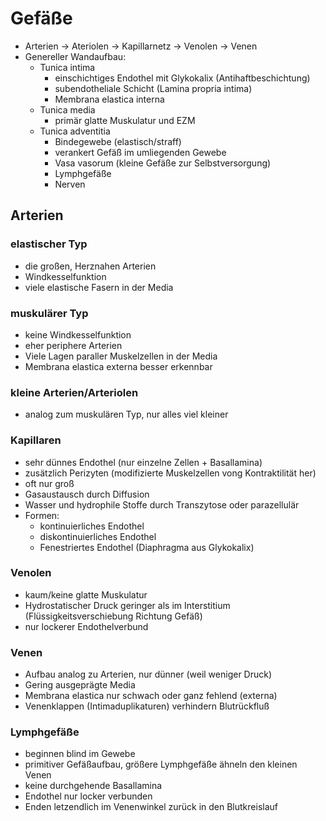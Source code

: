 # Gefäße
- Arterien -> Ateriolen -> Kapillarnetz -> Venolen -> Venen
- Genereller Wandaufbau:
	- Tunica intima
		- einschichtiges Endothel mit Glykokalix (Antihaftbeschichtung)
		- subendotheliale Schicht (Lamina propria intima)
		- Membrana elastica interna
	- Tunica media
		- primär glatte Muskulatur und EZM
	- Tunica adventitia
		- Bindegewebe (elastisch/straff)
		- verankert Gefäß im umliegenden Gewebe
		- Vasa vasorum (kleine Gefäße zur Selbstversorgung)
		- Lymphgefäße
		- Nerven

## Arterien
### elastischer Typ
- die großen, Herznahen Arterien
- Windkesselfunktion
- viele elastische Fasern in der Media

### muskulärer Typ
- keine Windkesselfunktion
- eher periphere Arterien
- Viele Lagen paraller Muskelzellen in der Media
- Membrana elastica externa besser erkennbar

### kleine Arterien/Arteriolen
- analog zum muskulären Typ, nur alles viel kleiner

### Kapillaren
- sehr dünnes Endothel (nur einzelne Zellen + Basallamina)
- zusätzlich Perizyten (modifizierte Muskelzellen vong Kontraktilität her)
- oft nur groß
- Gasaustausch durch Diffusion
- Wasser und hydrophile Stoffe durch Transzytose oder parazellulär
- Formen:
	- kontinuierliches Endothel
	- diskontinuierliches Endothel
	- Fenestriertes Endothel (Diaphragma aus Glykokalix)

### Venolen
- kaum/keine glatte Muskulatur
- Hydrostatischer Druck geringer als im Interstitium (Flüssigkeitsverschiebung Richtung Gefäß)
- nur lockerer Endothelverbund

### Venen
- Aufbau analog zu Arterien, nur dünner (weil weniger Druck)
- Gering ausgeprägte Media
- Membrana elastica nur schwach oder ganz fehlend (externa)
- Venenklappen (Intimaduplikaturen) verhindern Blutrückfluß

### Lymphgefäße
- beginnen blind im Gewebe
- primitiver Gefäßaufbau, größere Lymphgefäße ähneln den kleinen Venen
- keine durchgehende Basallamina
- Endothel nur locker verbunden
- Enden letzendlich im Venenwinkel zurück in den Blutkreislauf